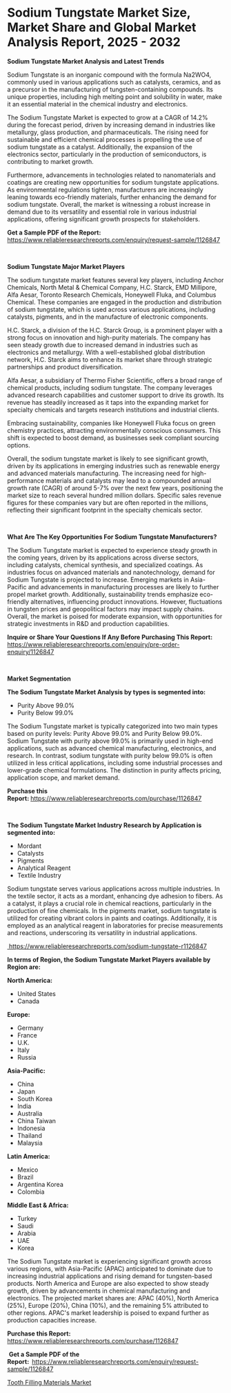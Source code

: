 <p><h1>Sodium Tungstate Market Size, Market Share and Global Market Analysis Report, 2025 - 2032</h1></p><p><strong>Sodium Tungstate Market Analysis and Latest Trends</strong></p>
<p><p>Sodium Tungstate is an inorganic compound with the formula Na2WO4, commonly used in various applications such as catalysts, ceramics, and as a precursor in the manufacturing of tungsten-containing compounds. Its unique properties, including high melting point and solubility in water, make it an essential material in the chemical industry and electronics.</p><p>The Sodium Tungstate Market is expected to grow at a CAGR of 14.2% during the forecast period, driven by increasing demand in industries like metallurgy, glass production, and pharmaceuticals. The rising need for sustainable and efficient chemical processes is propelling the use of sodium tungstate as a catalyst. Additionally, the expansion of the electronics sector, particularly in the production of semiconductors, is contributing to market growth.</p><p>Furthermore, advancements in technologies related to nanomaterials and coatings are creating new opportunities for sodium tungstate applications. As environmental regulations tighten, manufacturers are increasingly leaning towards eco-friendly materials, further enhancing the demand for sodium tungstate. Overall, the market is witnessing a robust increase in demand due to its versatility and essential role in various industrial applications, offering significant growth prospects for stakeholders.</p></p>
<p><strong>Get a Sample PDF of the Report:&nbsp;</strong> <a href="https://www.reliableresearchreports.com/enquiry/request-sample/1126847?utm_campaign=3131&utm_medium=2&utm_source=Github&utm_content=ia&utm_term=01042025&utm_id=sodium-tungstate">https://www.reliableresearchreports.com/enquiry/request-sample/1126847</a></p>
<p>&nbsp;</p>
<p><strong>Sodium Tungstate Major Market Players</strong></p>
<p><p>The sodium tungstate market features several key players, including Anchor Chemicals, North Metal & Chemical Company, H.C. Starck, EMD Millipore, Alfa Aesar, Toronto Research Chemicals, Honeywell Fluka, and Columbus Chemical. These companies are engaged in the production and distribution of sodium tungstate, which is used across various applications, including catalysts, pigments, and in the manufacture of electronic components.</p><p>H.C. Starck, a division of the H.C. Starck Group, is a prominent player with a strong focus on innovation and high-purity materials. The company has seen steady growth due to increased demand in industries such as electronics and metallurgy. With a well-established global distribution network, H.C. Starck aims to enhance its market share through strategic partnerships and product diversification.</p><p>Alfa Aesar, a subsidiary of Thermo Fisher Scientific, offers a broad range of chemical products, including sodium tungstate. The company leverages advanced research capabilities and customer support to drive its growth. Its revenue has steadily increased as it taps into the expanding market for specialty chemicals and targets research institutions and industrial clients.</p><p>Embracing sustainability, companies like Honeywell Fluka focus on green chemistry practices, attracting environmentally conscious consumers. This shift is expected to boost demand, as businesses seek compliant sourcing options.</p><p>Overall, the sodium tungstate market is likely to see significant growth, driven by its applications in emerging industries such as renewable energy and advanced materials manufacturing. The increasing need for high-performance materials and catalysts may lead to a compounded annual growth rate (CAGR) of around 5-7% over the next few years, positioning the market size to reach several hundred million dollars. Specific sales revenue figures for these companies vary but are often reported in the millions, reflecting their significant footprint in the specialty chemicals sector.</p></p>
<p>&nbsp;</p>
<p><strong>What Are The Key Opportunities For Sodium Tungstate Manufacturers?</strong></p>
<p><p>The Sodium Tungstate market is expected to experience steady growth in the coming years, driven by its applications across diverse sectors, including catalysts, chemical synthesis, and specialized coatings. As industries focus on advanced materials and nanotechnology, demand for Sodium Tungstate is projected to increase. Emerging markets in Asia-Pacific and advancements in manufacturing processes are likely to further propel market growth. Additionally, sustainability trends emphasize eco-friendly alternatives, influencing product innovations. However, fluctuations in tungsten prices and geopolitical factors may impact supply chains. Overall, the market is poised for moderate expansion, with opportunities for strategic investments in R&D and production capabilities.</p></p>
<p><strong>Inquire or Share Your Questions If Any Before Purchasing This Report:</strong> <a href="https://www.reliableresearchreports.com/enquiry/pre-order-enquiry/1126847?utm_campaign=3131&utm_medium=2&utm_source=Github&utm_content=ia&utm_term=01042025&utm_id=sodium-tungstate">https://www.reliableresearchreports.com/enquiry/pre-order-enquiry/1126847</a></p>
<p>&nbsp;</p>
<p><strong>Market Segmentation</strong></p>
<p><strong>The Sodium Tungstate Market Analysis by types is segmented into:</strong></p>
<p><ul><li>Purity Above 99.0%</li><li>Purity Below 99.0%</li></ul></p>
<p><p>The Sodium Tungstate market is typically categorized into two main types based on purity levels: Purity Above 99.0% and Purity Below 99.0%. Sodium Tungstate with purity above 99.0% is primarily used in high-end applications, such as advanced chemical manufacturing, electronics, and research. In contrast, sodium tungstate with purity below 99.0% is often utilized in less critical applications, including some industrial processes and lower-grade chemical formulations. The distinction in purity affects pricing, application scope, and market demand.</p></p>
<p><strong>Purchase this Report:&nbsp;</strong><a href="https://www.reliableresearchreports.com/purchase/1126847?utm_campaign=3131&utm_medium=2&utm_source=Github&utm_content=ia&utm_term=01042025&utm_id=sodium-tungstate">https://www.reliableresearchreports.com/purchase/1126847</a></p>
<p>&nbsp;</p>
<p><strong>The Sodium Tungstate Market Industry Research by Application is segmented into:</strong></p>
<p><ul><li>Mordant</li><li>Catalysts</li><li>Pigments</li><li>Analytical Reagent</li><li>Textile Industry</li></ul></p>
<p><p>Sodium tungstate serves various applications across multiple industries. In the textile sector, it acts as a mordant, enhancing dye adhesion to fibers. As a catalyst, it plays a crucial role in chemical reactions, particularly in the production of fine chemicals. In the pigments market, sodium tungstate is utilized for creating vibrant colors in paints and coatings. Additionally, it is employed as an analytical reagent in laboratories for precise measurements and reactions, underscoring its versatility in industrial applications.</p></p>
<p><a href="https://www.reliableresearchreports.com/sodium-tungstate-r1126847?utm_campaign=3131&utm_medium=2&utm_source=Github&utm_content=ia&utm_term=01042025&utm_id=sodium-tungstate">&nbsp;https://www.reliableresearchreports.com/sodium-tungstate-r1126847</a></p>
<p><strong>In terms of Region, the Sodium Tungstate Market Players available by Region are:</strong></p>
<p>
    <p> <strong> North America: </strong>
        <ul>
            <li>United States</li>
            <li>Canada</li>
        </ul>
        </p> 
    <p> <strong> Europe: </strong>
        <ul>
            <li>Germany</li>
            <li>France</li>
            <li>U.K.</li>
            <li>Italy</li>
            <li>Russia</li>
        </ul>
        </p> 
    <p> <strong> Asia-Pacific: </strong>
        <ul>
            <li>China</li>
            <li>Japan</li>
            <li>South Korea</li>
            <li>India</li>
            <li>Australia</li>
            <li>China Taiwan</li>
            <li>Indonesia</li>
            <li>Thailand</li>
            <li>Malaysia</li>
        </ul>
        </p> 
    <p> <strong> Latin America: </strong>
        <ul>
            <li>Mexico</li>
            <li>Brazil</li>
            <li>Argentina Korea</li>
            <li>Colombia</li>
        </ul>
        </p> 
    <p> <strong> Middle East & Africa: </strong>
        <ul>
            <li>Turkey</li>
            <li>Saudi</li>
            <li>Arabia</li>
            <li>UAE</li>
            <li>Korea</li>
        </ul>
    </p>
    </p>
<p><p>The Sodium Tungstate market is experiencing significant growth across various regions, with Asia-Pacific (APAC) anticipated to dominate due to increasing industrial applications and rising demand for tungsten-based products. North America and Europe are also expected to show steady growth, driven by advancements in chemical manufacturing and electronics. The projected market shares are: APAC (40%), North America (25%), Europe (20%), China (10%), and the remaining 5% attributed to other regions. APAC's market leadership is poised to expand further as production capacities increase.</p></p>
<p><strong>Purchase this Report: </strong><a href="https://www.reliableresearchreports.com/purchase/1126847?utm_campaign=3131&utm_medium=2&utm_source=Github&utm_content=ia&utm_term=01042025&utm_id=sodium-tungstate">https://www.reliableresearchreports.com/purchase/1126847</a></p>
<p>&nbsp;<strong>Get a Sample PDF of the Report:&nbsp;&nbsp;</strong><a href="https://www.reliableresearchreports.com/enquiry/request-sample/1126847?utm_campaign=3131&utm_medium=2&utm_source=Github&utm_content=ia&utm_term=01042025&utm_id=sodium-tungstate">https://www.reliableresearchreports.com/enquiry/request-sample/1126847</a></p>
<p><strong></strong></p>
<p><p><a href="https://github.com/lefiobakali/Market-Research-Report-List-1/blob/main/tooth-filling-materials-market.md?utm_campaign=3131&utm_medium=2&utm_source=Github&utm_content=ia&utm_term=01042025&utm_id=sodium-tungstate">Tooth Filling Materials Market</a></p></p>
